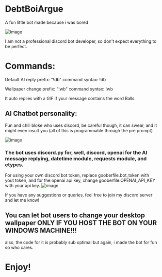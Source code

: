 # DebtBoiArgue
A fun little bot made because i was bored

![image](https://github.com/DevBoiAgru/DebtBoiArgue/assets/79085233/d09df0d4-b323-4211-9f31-d94e04cbf594)

I am not a professional discord bot developer, so don't expect everything to be perfect.

# Commands:
Default AI reply prefix: "!db" command syntax: !db <prompt>

Wallpaper change prefix: "!wb" command syntax: !wb <image-link>

It auto replies with a GIF if your message contains the word Balls

## AI Chatbot personality:
Fun and chill bloke who uses discord, be careful though, it can swear, and it might even insult you (all of this is programmable through the pre prompt)

![image](https://github.com/DevBoiAgru/DebtBoiArgue/assets/79085233/3477f89c-0787-4963-b87e-6ad99fc14300)

### The bot uses discord.py for, well, discord, openai for the AI message replying, datetime module, requests module, and ctypes.

For using your own discord bot token, replace gooberfile.bot_token with yout token, and for the openai api key, change gooberfile.OPENAI_API_KEY with your api key.
![image](https://github.com/DevBoiAgru/DebtBoiArgue/assets/79085233/c105afa2-e811-476a-96fa-1d0afa95a7f6)



If you have any suggestions or queries, feel free to join my discord server and let me know! 

## You can let bot users to change your desktop wallpaper ONLY IF YOU HOST THE BOT ON YOUR WINDOWS MACHINE!!!
also, the code for it is probably sub optimal but again, i made the bot for fun so who cares.

# Enjoy!
